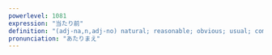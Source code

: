 ```yaml
---
powerlevel: 1081
expression: "当たり前"
definition: "(adj-na,n,adj-no) natural; reasonable; obvious; usual; common; ordinary; (P)"
pronunciation: "あたりまえ"
---
```

